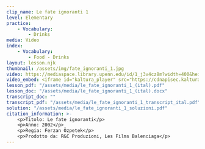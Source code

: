 ```yaml
---
clip_name: Le fate ignoranti 1
level: Elementary
practice: 
    - Vocabulary: 
        - Drinks
media: Video
index: 
    - Vocabulary: 
        - Food - Drinks
layout: lesson.njk
thumbnail: /assets/img/fate_ignoranti_1.jpg
video: https://mediaspace.library.upenn.edu/id/1_j3v4cz8m?width=400&height=285&playerId=52628472
video_embed: <iframe id="kaltura_player" src="https://cdnapisec.kaltura.com/p/1147242/sp/114724200/embedIframeJs/uiconf_id/9757771/partner_id/1147242?iframeembed=true&playerId=kaltura_player&entry_id=1_j3v4cz8m&flashvars[streamerType]=auto&amp;flashvars[localizationCode]=en&amp;flashvars[sideBarContainer.plugin]=true&amp;flashvars[sideBarContainer.position]=left&amp;flashvars[sideBarContainer.clickToClose]=true&amp;flashvars[chapters.plugin]=true&amp;flashvars[chapters.layout]=vertical&amp;flashvars[chapters.thumbnailRotator]=false&amp;flashvars[streamSelector.plugin]=true&amp;flashvars[EmbedPlayer.SpinnerTarget]=videoHolder&amp;flashvars[dualScreen.plugin]=true&amp;flashvars[Kaltura.addCrossoriginToIframe]=true&amp;&wid=1_kw9swdty" width="400" height="285" allowfullscreen webkitallowfullscreen mozAllowFullScreen allow="autoplay *; fullscreen *; encrypted-media *" sandbox="allow-downloads allow-forms allow-same-origin allow-scripts allow-top-navigation allow-pointer-lock allow-popups allow-modals allow-orientation-lock allow-popups-to-escape-sandbox allow-presentation allow-top-navigation-by-user-activation" frameborder="0" title="Le fate ignoranti 1"></iframe>
lesson_pdf: "/assets/media/le_fate_ignoranti_1_(ital).pdf"
lesson_doc: "/assets/media/le_fate_ignoranti_1_(ital).docx"
transcript_doc: ""
transcript_pdf: "/assets/media/le_fate_ignoranti_1_transcript_ital.pdf"
solution: "/assets/media/le_fate_ignoranti_1_soluzioni.pdf"
citation_information: >- 
    <p>Titolo: Le fate ignoranti</p>
    <p>Anno: 2002</p>
    <p>Regia: Ferzan Özpetek</p>
    <p>Prodotto da: R&C Produzioni, Les Films Balenciaga</p>
---
```

